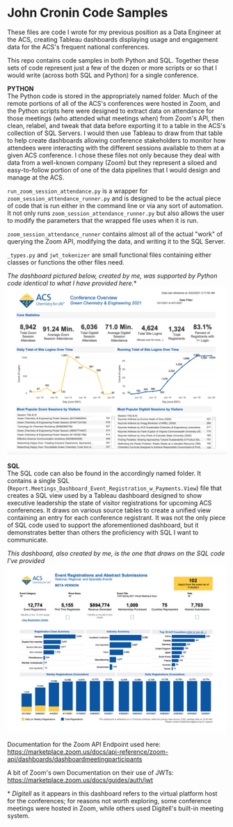 # John Cronin Code Samples

These files are code I wrote for my previous position as a Data Engineer at the ACS, creating Tableau dashboards displaying usage and engagement data for the ACS's frequent national conferences.

This repo contains code samples in both Python and SQL. Together these sets of code represent just a few of the dozen or more scripts or so that I would write (across both SQL and Python) for a single conference. 

**PYTHON**  
The Python code is stored in the appropriately named folder. Much of the remote portions of all of the ACS's conferences were hosted in Zoom, and the Python scripts here were designed to extract data on attendance for those meetings (who attended what meetings when) from Zoom's API, then clean, relabel, and tweak that data before exporting it to a table in the ACS's collection of SQL Servers. I would then use Tableau to draw from that table to help create dashboards allowing conference stakeholders to monitor how attendees were interacting with the different sessions available to them at a given ACS conference. I chose these files not only because they deal with data from a well-known company (Zoom) but they represent a siloed and easy-to-follow portion of one of the data pipelines that I would design and manage at the ACS.

`run_zoom_session_attendance.py` is a wrapper for `zoom_session_attendance_runner.py` and is designed to be the actual piece
of code that is run either in the command line or via any sort of automation. It not only runs `zoom_session_attendance_runner.py` but also allows the user to modify the parameters that the wrapped file uses when it is run.

`zoom_session_attendance_runner` contains almost all of the actual "work" of querying the Zoom API, modifying the data, and writing it to the SQL Server. 

`_types.py` and `jwt_tokenizer` are small functional files containing either classes or functions the other files need.

*The dashboard pictured below, created by me, was supported by Python code identical to what I have provided here.*\*
![Conference_Engagement_Summary](https://github.com/croninjohn/code_examples/blob/master/Dashboards/Conference_Engagement_Summary.png?raw=true)

**SQL**   
The SQL code can also be found in the accordingly named folder. It contains a single SQL (`Report.Meetings_Dashboard_Event_Registration_w_Payments.View`) file that creates a SQL view used by a Tableau dashboard designed to show executive leadership the state of visitor registrations for upcoming ACS conferences. It draws on various source tables to create a unified view containing an entry for each conference registrant. It was not the only piece of SQL code used to support the aforementioned dashboard, but it demonstrates better than others the proficiency with SQL I want to communicate.

*This dashboard, also created by me, is the one that draws on the SQL code I've provided*
![Conference_Registrations_Summary](https://github.com/croninjohn/code_examples/blob/master/Dashboards/Conference_Registrations_Summary.png?raw=true)



Documentation for the Zoom API Endpoint used here:
https://marketplace.zoom.us/docs/api-reference/zoom-api/dashboards/dashboardmeetingparticipants

A bit of Zoom's own Documentation on their use of JWTs:
https://marketplace.zoom.us/docs/guides/auth/jwt


\* *Digitell* as it appears in this dashboard refers to the virtual platform host for the conferences; for reasons not worth exploring, some conference meetings were hosted in Zoom, while others used Digitell's built-in meeting system.

